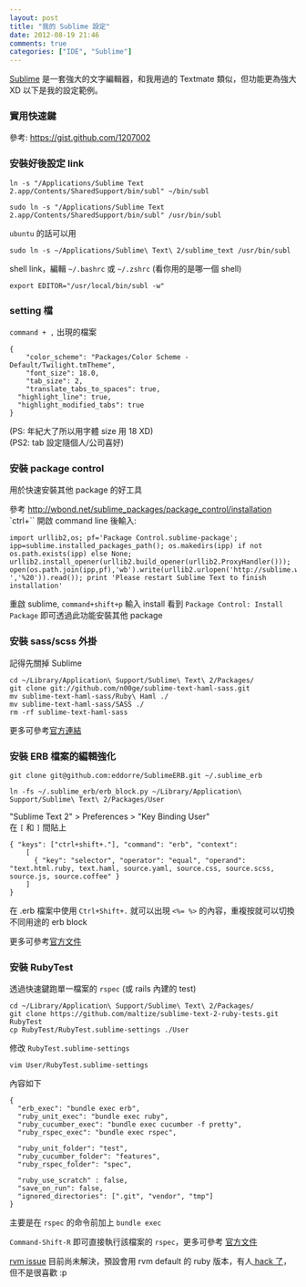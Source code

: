 ```yaml
---
layout: post
title: "我的 Sublime 設定"
date: 2012-08-19 21:46
comments: true
categories: ["IDE", "Sublime"]
---
```

<a href="http://www.sublimetext.com/" target="_blank">Sublime</a> 是一套強大的文字編輯器，和我用過的 Textmate 類似，但功能更為強大 XD 以下是我的設定範例。

<!-- more -->

### 實用快速鍵

參考: <a href="https://gist.github.com/1207002" target="_blank">https://gist.github.com/1207002</a>

### 安裝好後設定 link

```
ln -s "/Applications/Sublime Text 2.app/Contents/SharedSupport/bin/subl" ~/bin/subl

sudo ln -s "/Applications/Sublime Text 2.app/Contents/SharedSupport/bin/subl" /usr/bin/subl
```

`ubuntu` 的話可以用

```
sudo ln -s ~/Applications/Sublime\ Text\ 2/sublime_text /usr/bin/subl
```

shell link，編輯 `~/.bashrc` 或 `~/.zshrc` (看你用的是哪一個 shell)

```
export EDITOR="/usr/local/bin/subl -w"
```


### setting 檔 

`command + ,` 出現的檔案  

```
{
	"color_scheme": "Packages/Color Scheme - Default/Twilight.tmTheme",
	"font_size": 18.0,
	"tab_size": 2,
	"translate_tabs_to_spaces": true,  
  "highlight_line": true,
  "highlight_modified_tabs": true
}

```

(PS: 年紀大了所以用字體 size 用 18 XD)  
(PS2: tab 設定隨個人/公司喜好)

### 安裝 package control

用於快速安裝其他 package 的好工具

參考 <a href="http://wbond.net/sublime_packages/package_control/installation" target="_blank">http://wbond.net/sublime_packages/package_control/installation</a>  
`ctrl+\`` 開啟 command line 後輸入:  
```
import urllib2,os; pf='Package Control.sublime-package'; ipp=sublime.installed_packages_path(); os.makedirs(ipp) if not os.path.exists(ipp) else None; urllib2.install_opener(urllib2.build_opener(urllib2.ProxyHandler())); open(os.path.join(ipp,pf),'wb').write(urllib2.urlopen('http://sublime.wbond.net/'+pf.replace(' ','%20')).read()); print 'Please restart Sublime Text to finish installation'
```
重啟 sublime, `command+shift+p` 輸入 install 看到 `Package Control: Install Package` 即可透過此功能安裝其他 package

### 安裝 sass/scss 外掛

記得先關掉 Sublime

```
cd ~/Library/Application\ Support/Sublime\ Text\ 2/Packages/
git clone git://github.com/n00ge/sublime-text-haml-sass.git
mv sublime-text-haml-sass/Ruby\ Haml ./
mv sublime-text-haml-sass/SASS ./
rm -rf sublime-text-haml-sass
```

更多可參考<a href="https://github.com/n00ge/sublime-text-haml-sass" target="_blank">官方連結</a>  

### 安裝 ERB 檔案的編輯強化

```
git clone git@github.com:eddorre/SublimeERB.git ~/.sublime_erb

ln -fs ~/.sublime_erb/erb_block.py ~/Library/Application\ Support/Sublime\ Text\ 2/Packages/User
```

"Sublime Text 2" > Preferences > "Key Binding User"  
在 `[` 和 `]` 間貼上

```
{ "keys": ["ctrl+shift+."], "command": "erb", "context":
    [
      { "key": "selector", "operator": "equal", "operand": "text.html.ruby, text.haml, source.yaml, source.css, source.scss, source.js, source.coffee" }
    ]
}
```

在 .erb 檔案中使用 `Ctrl+Shift+.` 就可以出現 `<%= %>` 的內容，重複按就可以切換不同用途的 erb block  
  
更多可參考<a href="https://github.com/eddorre/SublimeERB" target="_blank">官方文件</a>

### 安裝 RubyTest

透過快速鍵跑單一檔案的 `rspec` (或 rails 內建的 test)

```
cd ~/Library/Application\ Support/Sublime\ Text\ 2/Packages/
git clone https://github.com/maltize/sublime-text-2-ruby-tests.git RubyTest
cp RubyTest/RubyTest.sublime-settings ./User
```

修改 `RubyTest.sublime-settings`  
  
`vim User/RubyTest.sublime-settings`
  
內容如下

```
{
  "erb_exec": "bundle exec erb",
  "ruby_unit_exec": "bundle exec ruby",
  "ruby_cucumber_exec": "bundle exec cucumber -f pretty",
  "ruby_rspec_exec": "bundle exec rspec",

  "ruby_unit_folder": "test",
  "ruby_cucumber_folder": "features",
  "ruby_rspec_folder": "spec",

  "ruby_use_scratch" : false,
  "save_on_run": false,
  "ignored_directories": [".git", "vendor", "tmp"]
}
```

主要是在 `rspec` 的命令前加上 `bundle exec`  
  
`Command-Shift-R` 即可直接執行該檔案的 `rspec`，更多可參考 <a href="https://github.com/maltize/sublime-text-2-ruby-tests" target="_blank">官方文件</a>  
  
<a href="http://bit.ly/Nd1TjR" target="_blank">rvm issue</a> 目前尚未解決，預設會用 rvm default 的 ruby 版本，有人<a href="http://bit.ly/Nd2dz7" target="_blank"> hack 了</a>，但不是很喜歡 :p  



